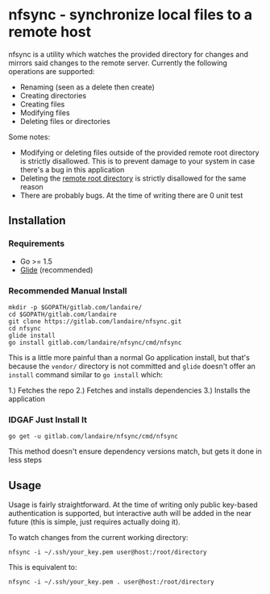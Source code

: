 # nfsync - synchronize local files to a remote host

nfsync is a utility which watches the provided directory for changes and
mirrors said changes to the remote server. Currently the following operations
are supported:

- Renaming (seen as a delete then create)
- Creating directories
- Creating files
- Modifying files
- Deleting files or directories

Some notes:

- Modifying or deleting files outside of the provided remote root directory
is strictly disallowed. This is to prevent damage to your system in case there's
a bug in this application
- Deleting the [remote root directory](https://twitter.com/landaire/status/704577312893743104) is strictly disallowed for the same reason
- There are probably bugs. At the time of writing there are 0 unit test

## Installation

### Requirements

- Go >= 1.5
- [Glide](http://glide.sh/) (recommended)

### Recommended Manual Install

```
mkdir -p $GOPATH/gitlab.com/landaire/
cd $GOPATH/gitlab.com/landaire
git clone https://gitlab.com/landaire/nfsync.git
cd nfsync
glide install
go install gitlab.com/landaire/nfsync/cmd/nfsync
```

This is a little more painful than a normal Go application install, but that's
because the `vendor/` directory is not committed and `glide` doesn't offer
an `install` command similar to `go install` which:

1.) Fetches the repo
2.) Fetches and installs dependencies
3.) Installs the application

### IDGAF Just Install It

```
go get -u gitlab.com/landaire/nfsync/cmd/nfsync
```

This method doesn't ensure dependency versions match, but gets it done in less steps

## Usage

Usage is fairly straightforward. At the time of writing only public key-based
authentication is supported, but interactive auth will be added in the near
future (this is simple, just requires actually doing it).

To watch changes from the current working directory:

`nfsync -i ~/.ssh/your_key.pem user@host:/root/directory`

This is equivalent to:

`nfsync -i ~/.ssh/your_key.pem . user@host:/root/directory`
